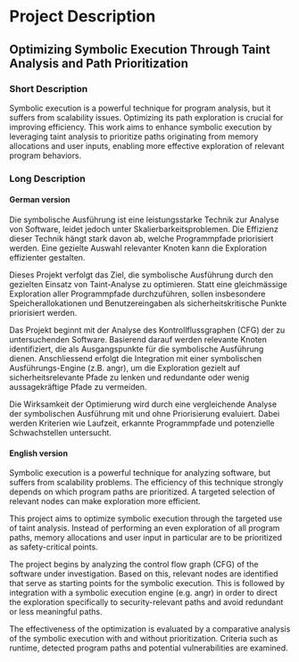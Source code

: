 # Project Description

## Optimizing Symbolic Execution Through Taint Analysis and Path Prioritization

### Short Description

Symbolic execution is a powerful technique for program analysis, but it suffers from scalability issues. Optimizing its path exploration is crucial for improving efficiency. This work aims to enhance symbolic execution by leveraging taint analysis to prioritize paths originating from memory allocations and user inputs, enabling more effective exploration of relevant program behaviors.

### Long Description

#### German version

Die symbolische Ausführung ist eine leistungsstarke Technik zur Analyse von Software, leidet jedoch unter Skalierbarkeitsproblemen. Die Effizienz dieser Technik hängt stark davon ab, welche Programmpfade priorisiert werden. Eine gezielte Auswahl relevanter Knoten kann die Exploration effizienter gestalten.

Dieses Projekt verfolgt das Ziel, die symbolische Ausführung durch den gezielten Einsatz von Taint-Analyse zu optimieren. Statt eine gleichmässige Exploration aller Programmpfade durchzuführen, sollen insbesondere Speicherallokationen und Benutzereingaben als sicherheitskritische Punkte priorisiert werden.

Das Projekt beginnt mit der Analyse des Kontrollflussgraphen (CFG) der zu untersuchenden Software. Basierend darauf werden relevante Knoten identifiziert, die als Ausgangspunkte für die symbolische Ausführung dienen. Anschliessend erfolgt die Integration mit einer symbolischen Ausführungs-Engine (z.B. angr), um die Exploration gezielt auf sicherheitsrelevante Pfade zu lenken und redundante oder wenig aussagekräftige Pfade zu vermeiden.

Die Wirksamkeit der Optimierung wird durch eine vergleichende Analyse der symbolischen Ausführung mit und ohne Priorisierung evaluiert. Dabei werden Kriterien wie Laufzeit, erkannte Programmpfade und potenzielle Schwachstellen untersucht.

#### English version

Symbolic execution is a powerful technique for analyzing software, but suffers from scalability problems. The efficiency of this technique strongly depends on which program paths are prioritized. A targeted selection of relevant nodes can make exploration more efficient.

This project aims to optimize symbolic execution through the targeted use of taint analysis. Instead of performing an even exploration of all program paths, memory allocations and user input in particular are to be prioritized as safety-critical points.

The project begins by analyzing the control flow graph (CFG) of the software under investigation. Based on this, relevant nodes are identified that serve as starting points for the symbolic execution. This is followed by integration with a symbolic execution engine (e.g. angr) in order to direct the exploration specifically to security-relevant paths and avoid redundant or less meaningful paths.

The effectiveness of the optimization is evaluated by a comparative analysis of the symbolic execution with and without prioritization. Criteria such as runtime, detected program paths and potential vulnerabilities are examined.

